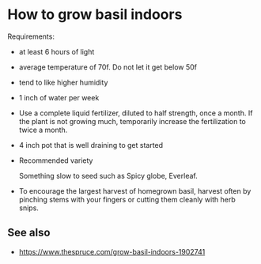 # How to grow basil indoors

Requirements:

- at least 6 hours of light
- average temperature of 70f. Do not let it get below 50f
- tend to like higher humidity
- 1 inch of water per week
- Use a complete liquid fertilizer, diluted to half strength, once a month. If the plant is not growing much, temporarily increase the fertilization to twice a month.
- 4 inch pot that is well draining to get started
- Recommended variety

  Something slow to seed such as Spicy globe, Everleaf.

- To encourage the largest harvest of homegrown basil, harvest often by pinching stems with your fingers or cutting them cleanly with herb snips.

## See also

- https://www.thespruce.com/grow-basil-indoors-1902741
